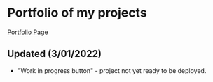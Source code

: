 # Portfolio of my projects  

[Portfolio Page](https://tonywang3571.github.io/Portfolio/)  

## Updated (3/01/2022)  
- "Work in progress button" - project not yet ready to be deployed.